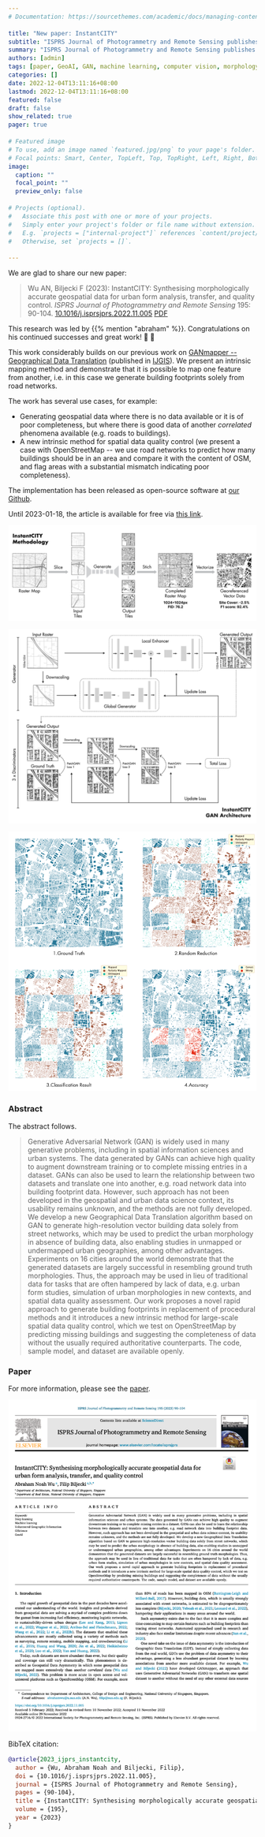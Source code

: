 ```yaml
---
# Documentation: https://sourcethemes.com/academic/docs/managing-content/

title: "New paper: InstantCITY"
subtitle: "ISPRS Journal of Photogrammetry and Remote Sensing publishes our novel work on synthesising morphologically accurate geospatial data for urban form analysis, transfer, and quality control."
summary: "ISPRS Journal of Photogrammetry and Remote Sensing publishes our novel work on synthesising morphologically accurate geospatial data for urban form analysis, transfer, and quality control."
authors: [admin]
tags: [paper, GeoAI, GAN, machine learning, computer vision, morphology, openstreetmap]
categories: []
date: 2022-12-04T13:11:16+08:00
lastmod: 2022-12-04T13:11:16+08:00
featured: false
draft: false
show_related: true
pager: true

# Featured image
# To use, add an image named `featured.jpg/png` to your page's folder.
# Focal points: Smart, Center, TopLeft, Top, TopRight, Left, Right, BottomLeft, Bottom, BottomRight.
image:
  caption: ""
  focal_point: ""
  preview_only: false

# Projects (optional).
#   Associate this post with one or more of your projects.
#   Simply enter your project's folder or file name without extension.
#   E.g. `projects = ["internal-project"]` references `content/project/deep-learning/index.md`.
#   Otherwise, set `projects = []`.

---
```


We are glad to share our new paper:

> Wu AN, Biljecki F (2023): InstantCITY: Synthesising morphologically accurate geospatial data for urban form analysis, transfer, and quality control. _ISPRS Journal of Photogrammetry and Remote Sensing_ 195: 90-104. [<i class="ai ai-doi-square ai"></i> 10.1016/j.isprsjprs.2022.11.005](https://doi.org/10.1016/j.isprsjprs.2022.11.005) [<i class="far fa-file-pdf"></i> PDF](/publication/2023-ijprs-instantcity/2023-ijprs-instantcity.pdf)</i>

This research was led by {{% mention "abraham" %}}.
Congratulations on his continued successes and great work! :raised_hands: :clap:

This work considerably builds on our previous work on [GANmapper -- Geographical Data Translation](/publication/2022-ijgis-ganmapper/) (published in [IJGIS](https://doi.org/10.1080/13658816.2022.2041643)).
We present an intrinsic mapping method and demonstrate that it is possible to map one feature from another, i.e. in this case we generate building footprints solely from road networks.

The work has several use cases, for example:
+ Generating geospatial data where there is no data available or it is of poor completeness, but where there is good data of another _correlated_ phenomena available (e.g. roads to buildings).
+ A new intrinsic method for spatial data quality control (we present a case with OpenStreetMap -- we use road networks to predict how many buildings should be in an area and compare it with the content of OSM, and flag areas with a substantial mismatch indicating poor completeness).

The implementation has been released as open-source software at [our Github](https://github.com/ualsg/InstantCity).

Until 2023-01-18, the article is available for free via [this link](https://authors.elsevier.com/a/1gACQ3I9x1j9Zf).

![](1.png)

![](2.jpg)

![](3.png)

### Abstract

The abstract follows.

> Generative Adversarial Network (GAN) is widely used in many generative problems, including in spatial information sciences and urban systems. The data generated by GANs can achieve high quality to augment downstream training or to complete missing entries in a dataset. GANs can also be used to learn the relationship between two datasets and translate one into another, e.g. road network data into building footprint data. However, such approach has not been developed in the geospatial and urban data science context, its usability remains unknown, and the methods are not fully developed. We develop a new Geographical Data Translation algorithm based on GAN to generate high-resolution vector building data solely from street networks, which may be used to predict the urban morphology in absence of building data, also enabling studies in unmapped or undermapped urban geographies, among other advantages. Experiments on 16 cities around the world demonstrate that the generated datasets are largely successful in resembling ground truth morphologies. Thus, the approach may be used in lieu of traditional data for tasks that are often hampered by lack of data, e.g. urban form studies, simulation of urban morphologies in new contexts, and spatial data quality assessment. Our work proposes a novel rapid approach to generate building footprints in replacement of procedural methods and it introduces a new intrinsic method for large-scale spatial data quality control, which we test on OpenStreetMap by predicting missing buildings and suggesting the completeness of data without the usually required authoritative counterparts. The code, sample model, and dataset are available openly.

### Paper 

For more information, please see the [paper](/publication/2023-ijprs-instantcity/).

[![](page-one.png)](/publication/2023-ijprs-instantcity/)

BibTeX citation:
```bibtex
@article{2023_ijprs_instantcity,
  author = {Wu, Abraham Noah and Biljecki, Filip},
  doi = {10.1016/j.isprsjprs.2022.11.005},
  journal = {ISPRS Journal of Photogrammetry and Remote Sensing},
  pages = {90-104},
  title = {InstantCITY: Synthesising morphologically accurate geospatial data for urban form analysis, transfer, and quality control},
  volume = {195},
  year = {2023}
}
```
